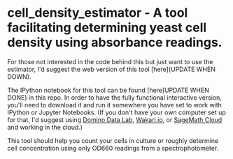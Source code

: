 # cell_density_estimator - A  tool facilitating determining yeast cell density using absorbance readings.
 
For those not interested in the code behind this but just want to use the estimator, I'd suggest the web version of this tool [here](UPDATE WHEN DOWN).

The IPython notebook for this tool can be found [here]UPDATE WHEN DONE) in this repo. In order to have the fully functional interactive version, you'll need to download it and run it somewhere you have set to work with IPython or Jupyter Notebooks. (If you don't have your own computer set up for that, I'd suggest using [Domino Data Lab](http://www.dominodatalab.com/), [Wakari.io](https://www.wakari.io/), or [SageMath Cloud](https://cloud.sagemath.com) and working in the cloud.)

This tool should help you count your cells in culture or roughly determine cell concentration using only OD660 readings from a spectrophotometer.
